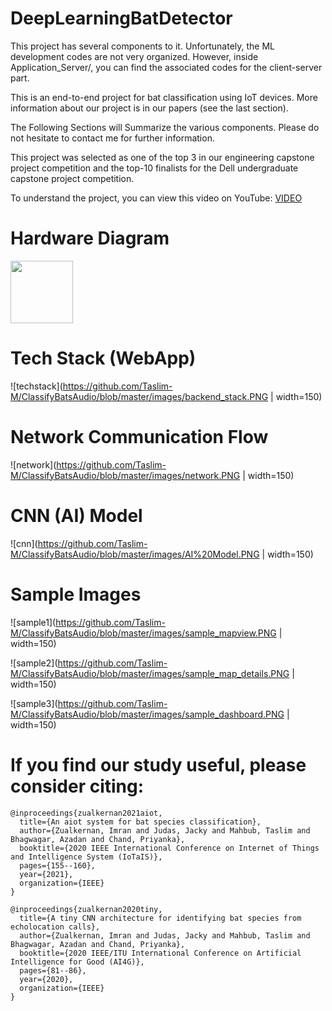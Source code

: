 # DeepLearningBatDetector
This project has several components to it. Unfortunately, the ML development codes are not very organized.
However, inside Application_Server/, you can find the associated codes for the client-server part.

This is an end-to-end project for bat classification using IoT devices. More information about our project is in our papers (see the last section).

The Following Sections will Summarize the various components. Please do not hesitate to contact me for further information.

This project was selected as one of the top 3 in our engineering capstone project competition and the top-10 finalists for the Dell undergraduate capstone project competition.

To understand the project, you can view this video on YouTube: [VIDEO](https://youtu.be/9pw_I2N22yo)

# Hardware Diagram



<img src="https://your-image-url.typ](https://github.com/Taslim-M/ClassifyBatsAudio/blob/master/images/overall_hardware.png" width="100" height="100">

# Tech Stack (WebApp)

![techstack](https://github.com/Taslim-M/ClassifyBatsAudio/blob/master/images/backend_stack.PNG | width=150)

# Network Communication Flow

![network](https://github.com/Taslim-M/ClassifyBatsAudio/blob/master/images/network.PNG | width=150)

# CNN (AI) Model

![cnn](https://github.com/Taslim-M/ClassifyBatsAudio/blob/master/images/AI%20Model.PNG | width=150)

# Sample Images

![sample1](https://github.com/Taslim-M/ClassifyBatsAudio/blob/master/images/sample_mapview.PNG | width=150)

![sample2](https://github.com/Taslim-M/ClassifyBatsAudio/blob/master/images/sample_map_details.PNG | width=150)

![sample3](https://github.com/Taslim-M/ClassifyBatsAudio/blob/master/images/sample_dashboard.PNG | width=150)



# If you find our study useful, please consider citing: 
```
@inproceedings{zualkernan2021aiot,
  title={An aiot system for bat species classification},
  author={Zualkernan, Imran and Judas, Jacky and Mahbub, Taslim and Bhagwagar, Azadan and Chand, Priyanka},
  booktitle={2020 IEEE International Conference on Internet of Things and Intelligence System (IoTaIS)},
  pages={155--160},
  year={2021},
  organization={IEEE}
}

@inproceedings{zualkernan2020tiny,
  title={A tiny CNN architecture for identifying bat species from echolocation calls},
  author={Zualkernan, Imran and Judas, Jacky and Mahbub, Taslim and Bhagwagar, Azadan and Chand, Priyanka},
  booktitle={2020 IEEE/ITU International Conference on Artificial Intelligence for Good (AI4G)},
  pages={81--86},
  year={2020},
  organization={IEEE}
}
```
